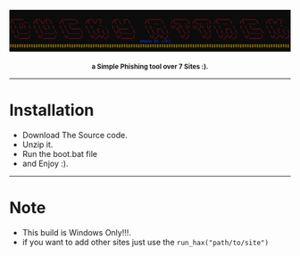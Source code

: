 ![Img](https://raw.githubusercontent.com/u7k1/DuckyAttack/main/img.png?token=GHSAT0AAAAAACHAM7ZRTKPM27GQHJVV32KGZHRH2YA)
<p align="center"><b><small>a Simple Phishing tool over 7 Sites :).</small></b></p>

---

# Installation

* Download The Source code.
* Unzip it.
* Run the boot.bat file
* and Enjoy :).

---

# Note

* This build is Windows Only!!!.
* if you want to add other sites just use the ```run_hax("path/to/site")```
